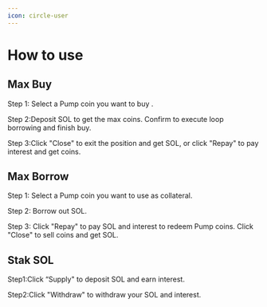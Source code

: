 ```yaml
---
icon: circle-user
---
```


# How to use

## Max Buy

&#x20;Step 1: Select a Pump coin you want to buy .

&#x20;Step 2:Deposit SOL to get the max coins. Confirm to execute loop borrowing and finish buy.

&#x20;Step 3:Click "Close" to exit the position and get SOL, or click "Repay" to pay interest and get coins.

## Max Borrow

Step 1: Select a Pump coin you want to use as collateral.

Step 2: Borrow out SOL.

Step 3: Click "Repay" to pay SOL and interest to redeem Pump coins. Click "Close" to sell coins and get SOL.

## Stak SOL

Step1:Click “Supply" to deposit SOL and earn interest.

Step2:Click "Withdraw" to withdraw your SOL and interest.
